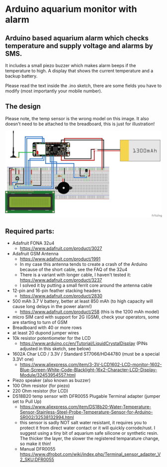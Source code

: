 # Arduino aquarium monitor with alarm
## Arduino based aquarium alarm which checks temperature and supply voltage and alarms by SMS.

It includes a small piezo buzzer which makes alarm beeps if the temperature to high. A display that shows the current temperature and a backup battery. 

Please read the text inside the .ino sketch, there are some fields you have to modify (most importantly your mobile number).

## The design 
Please note, the temp sensor is the wrong model on this image. It also doesn't need to be attached to the breadboard, this is just for illustration!

![alt text](https://github.com/patoberli/arduino-aquarium-alarm/blob/2.0/fritzing_sketch_bb.png "Fritzing Design")

## Required parts:
- Adafruit FONA 32u4
  - https://www.adafruit.com/product/3027
- Adafruit GSM Antenna
  - https://www.adafruit.com/product/1991
  - In my case this antenna tends to create a crash of the Arduino because of the short cable, see the FAQ of the 32u4
  - There is a variant with longer cable, I haven't tested it: https://www.adafruit.com/product/3237
  - I solved it by putting a small ferrit core around the antenna cable
- 12-pin and 16-pin feather stacking headers
  - https://www.adafruit.com/product/2830
- 500 mAh 3.7 V battery, better at least 850 mAh (to high capacity will cause long delays in the power alarm!)
  - https://www.adafruit.com/product/258 (this is the 1200 mAh model)
- micro SIM card with support for 2G (GSM), check your operators, some are starting to turn of GSM
- Breadboard with 40 or more rows
- at least 20 dupond jumper wires
- 10k resistor potentiometer for the LCD
  - https://www.arduino.cc/en/Tutorial/LiquidCrystalDisplay (PINs adjusted in this sketch, see below)
- 1602A Char LCD / 3.3V / Standard ST7066/HD44780 (must be a special 3.3V! one)
  - https://www.aliexpress.com/item/3-3V-LCD1602-LCD-monitor-1602-Blue-Screen-White-Code-Blacklight-16x2-Character-LCD-Display-Module/32453954557.html
- Piezo speaker (also known as buzzer)
- 100 Ohm resistor (for piezo)
- 220 Ohm resistor (for LCD)
- DS18B20 temp sensor with DFR0055 Plugable Terminal adapter (jumper set to Pull Up)
  - https://www.aliexpress.com/item/DS18b20-Water-Temperature-Sensor-Stainless-Steel-Probe-Temperature-Sensor-for-Arduino-SR002/32538132994.html
  - this sensor is sadly NOT salt water resistant, it requires you to protect it from direct water contact or it will quickly   corrode/rust. 
    I suggest using a tiny bit of aquarium safe silicone or synthetic resin. 
    The thicker the layer, the slower the registered temparature change, so make it thin!
  - Manual DFR0055 https://www.dfrobot.com/wiki/index.php/Terminal_sensor_adapter_V2_SKU:DFR0055
